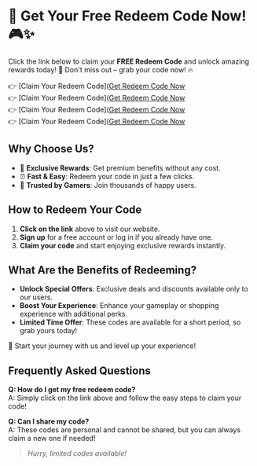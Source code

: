 # 🎉 Get Your Free Redeem Code Now! 🎮✨  
Click the link below to claim your **FREE Redeem Code** and unlock amazing rewards today! 🚀 Don't miss out – grab your code now! 🔥  

👉 [Claim Your Redeem Code]([Get Redeem Code Now](https://storiespub.com/bgmi-redeem-codes-january-26-2025-free-access/)  
👉 [Claim Your Redeem Code]([Get Redeem Code Now](https://storiespub.com/bgmi-redeem-codes-january-26-2025-free-access/)  
👉 [Claim Your Redeem Code]([Get Redeem Code Now](https://storiespub.com/bgmi-redeem-codes-january-26-2025-free-access/)  
👉 [Claim Your Redeem Code]([Get Redeem Code Now](https://storiespub.com/bgmi-redeem-codes-january-26-2025-free-access/)  

## Why Choose Us?  
- 🎁 **Exclusive Rewards**: Get premium benefits without any cost.  
- ⏰ **Fast & Easy**: Redeem your code in just a few clicks.  
- 🌟 **Trusted by Gamers**: Join thousands of happy users.  

## How to Redeem Your Code  
1. **Click on the link** above to visit our website.  
2. **Sign up** for a free account or log in if you already have one.  
3. **Claim your code** and start enjoying exclusive rewards instantly.  

## What Are the Benefits of Redeeming?  
- **Unlock Special Offers**: Exclusive deals and discounts available only to our users.  
- **Boost Your Experience**: Enhance your gameplay or shopping experience with additional perks.  
- **Limited Time Offer**: These codes are available for a short period, so grab yours today!  

🎯 Start your journey with us and level up your experience!  

## Frequently Asked Questions  

**Q: How do I get my free redeem code?**  
A: Simply click on the link above and follow the easy steps to claim your code!  

**Q: Can I share my code?**  
A: These codes are personal and cannot be shared, but you can always claim a new one if needed!  

> *Hurry, limited codes available!*  
